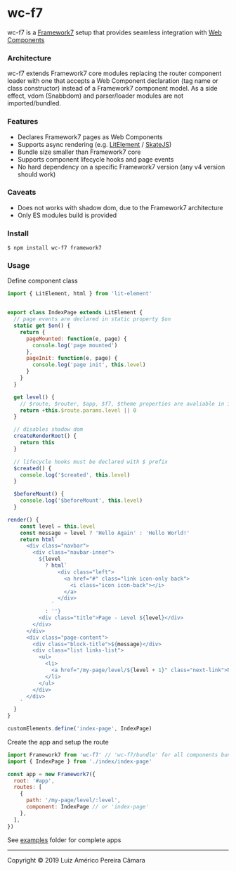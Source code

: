 # wc-f7

wc-f7 is a [Framework7](https://framework7.io/) setup that provides seamless integration with [Web Components](https://developer.mozilla.org/en-US/docs/Web/Web_Components)

### Architecture

wc-f7 extends Framework7 core modules replacing the router component loader with one that accepts a Web Component declaration (tag name or class constructor) instead of a Framework7 component model. As a side effect, vdom (Snabbdom) and parser/loader modules are not imported/bundled.

### Features

 - Declares Framework7 pages as Web Components
 - Supports async rendering (e.g. [LitElement](https://lit-element.polymer-project.org/) / [SkateJS](https://github.com/skatejs/skatejs))
 - Bundle size smaller than Framework7 core
 - Supports component lifecycle hooks and page events
 - No hard dependency on a specific Framework7 version (any v4 version should work)


### Caveats
 
 - Does not works with shadow dom, due to the Framework7 architecture
 - Only ES modules build is provided

### Install

    $ npm install wc-f7 framework7

### Usage

Define component class

```Javascript
import { LitElement, html } from 'lit-element'


export class IndexPage extends LitElement {
  // page events are declared in static property $on
  static get $on() {
    return {
      pageMounted: function(e, page) {
        console.log('page mounted')
      },
      pageInit: function(e, page) {
        console.log('page init', this.level)
      } 
    }
  }

  get level() {
    // $route, $router, $app, $f7, $theme properties are avaliable in instance 
    return +this.$route.params.level || 0
  }

  // disables shadow dom
  createRenderRoot() {
    return this
  }

  // lifecycle hooks must be declared with $ prefix
  $created() {
    console.log('$created', this.level)
  }

  $beforeMount() {
    console.log('$beforeMount', this.level)
  }

render() {
    const level = this.level
    const message = level ? 'Hello Again' : 'Hello World!'
    return html`
      <div class="navbar">
        <div class="navbar-inner">
          ${level
            ? html`
                <div class="left">
                  <a href="#" class="link icon-only back">
                    <i class="icon icon-back"></i>
                  </a>
                </div>
              `
            : ''}
          <div class="title">Page - Level ${level}</div>
        </div>
      </div>
      <div class="page-content">
        <div class="block-title">${message}</div>
        <div class="list links-list">
          <ul>
            <li>
              <a href="/my-page/level/${level + 1}" class="next-link">Next Page</a>
            </li>
          </ul>
        </div>
      </div>
    `
  }
}

customElements.define('index-page', IndexPage)
```

Create the app and setup the route

```Javascript
import Framework7 from 'wc-f7' // 'wc-f7/bundle' for all components bundled
import { IndexPage } from './index/index-page'

const app = new Framework7({
  root: '#app',
  routes: [
    {
      path: '/my-page/level/:level',
      component: IndexPage // or 'index-page'
    },
  ],
})

```

See [examples](examples) folder for complete apps

---

Copyright © 2019 Luiz Américo Pereira Câmara